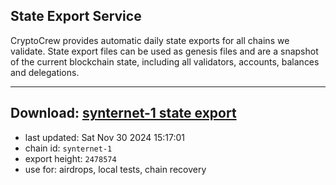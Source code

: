 ## State Export Service
CryptoCrew provides automatic daily state exports for all chains we validate. State export files can be used as genesis files and are a snapshot of the current blockchain state, including all validators, accounts, balances and delegations.

---
**Download: [synternet-1 state export](https://dl-eu2.ccvalidators.com/SERVICE/synternet/synternet-1_export_2478574.json)**
---

- last updated: Sat Nov 30 2024 15:17:01
- chain id: `synternet-1`
- export height: `2478574`
- use for: airdrops, local tests, chain recovery
